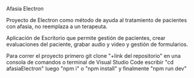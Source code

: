 Afasia Electron

Proyecto de Electron como método de ayuda al tratamiento de pacientes con afasia, no reemplaza a un terapeuta.

Aplicación de Escritorio que permite gestión de pacientes, crear evaluaciones del paciente, grabar audio y video y gestión de formularios.

Para correr el proyecto primero 
git clone "+link del repositorio"
en una consola de comandos o terminal de Visual Studio Code escribir "cd afasiaElectron"
luego "npm i" o "npm install"
y finalmente "npm run dev"
